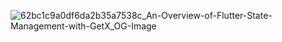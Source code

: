![62bc1c9a0df6da2b35a7538c_An-Overview-of-Flutter-State-Management-with-GetX_OG-Image](https://user-images.githubusercontent.com/51033703/221418380-5829c5d0-171e-414d-ab35-82533b6f4e5b.jpg)
